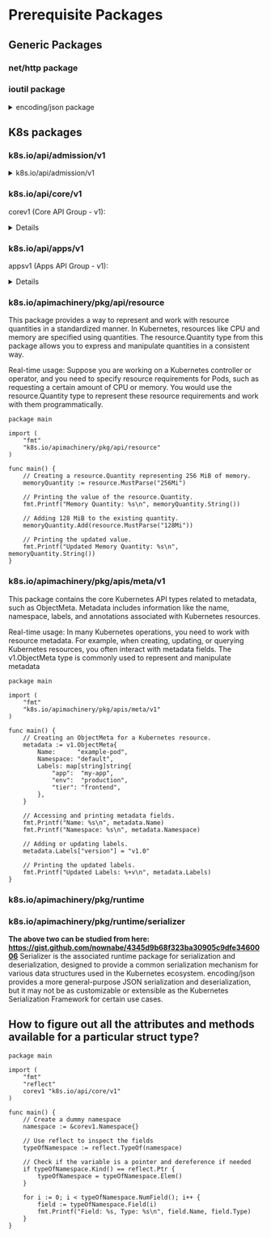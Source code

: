 # Prerequisite Packages 
## Generic Packages
### net/http package 
### ioutil package

<details>
  <summary>encoding/json package</summary>
  
 In Go, marshaling and unmarshaling refer to the process of converting Go data structures to and from JSON format. The encoding/json package in the standard library provides functions for these operations.
 #### JSON Marshaling (Struct to JSON):
 ```golang
package main

import (
	"encoding/json"
	"fmt"
)

// Define a sample struct
type Person struct {
	Name  string `json:"name"`
	Age   int    `json:"age"`
	City  string `json:"city"`
	Email string `json:"email,omitempty"` // "omitempty" option skips the field if it's empty
}

func main() {
	// Create an instance of the struct
	person := Person{
		Name:  "John Doe",
		Age:   30,
		City:  "New York",
		Email: "john@example.com",
	}

	// Marshal the struct to JSON
	jsonData, err := json.Marshal(person)
	if err != nil {
		fmt.Println("Error marshaling JSON:", err)
		return
	}

	// Print the JSON data
	fmt.Println("JSON representation:")
	fmt.Println(string(jsonData))
}
```
#### JSON Unmarshaling (JSON to Struct):

```golang
package main

import (
	"encoding/json"
	"fmt"
)

// Define a sample struct
type Person struct {
	Name  string `json:"name"`
	Age   int    `json:"age"`
	City  string `json:"city"`
	Email string `json:"email,omitempty"`
}

func main() {
	// JSON data as a byte slice
	jsonData := []byte(`{"name":"Alice","age":25,"city":"San Francisco","email":"alice@example.com"}`)

	// Create an instance of the struct
	var person Person

	// Unmarshal JSON data to the struct
	err := json.Unmarshal(jsonData, &person)
	if err != nil {
		fmt.Println("Error unmarshaling JSON:", err)
		return
	}

	// Print the struct
	fmt.Println("Unmarshaled struct:")
	fmt.Printf("%+v\n", person)
}
```  
</details>

## K8s packages
### k8s.io/api/admission/v1
<details>
	<summary>k8s.io/api/admission/v1</summary>
AdmissionReview describes an admission review request/response.

Reference:
- https://kubernetes.io/docs/reference/config-api/apiserver-admission.v1/#admission-k8s-io-v1-AdmissionRequest
- https://pkg.go.dev/k8s.io/api/admission/v1#AdmissionReview

```golang
package main

import (
	"encoding/json"
	"fmt"
	"net/http"
	"strings"

	admissionv1 "k8s.io/api/admission/v1"
	metav1 "k8s.io/apimachinery/pkg/apis/meta/v1"
)

func admissionHandler(w http.ResponseWriter, r *http.Request) {
	// Read the AdmissionReview request
	var admissionReview admissionv1.AdmissionReview
	if err := json.NewDecoder(r.Body).Decode(&admissionReview); err != nil {
		http.Error(w, fmt.Sprintf("Error decoding admission review request: %v", err), http.StatusBadRequest)
		return
	}

	// Process the AdmissionReview
	response := processAdmission(admissionReview)

	// Send the AdmissionReview response
	if err := json.NewEncoder(w).Encode(response); err != nil {
		http.Error(w, fmt.Sprintf("Error encoding admission review response: %v", err), http.StatusInternalServerError)
		return
	}
}

func processAdmission(review admissionv1.AdmissionReview) admissionv1.AdmissionReview {
	response := admissionv1.AdmissionReview{
		TypeMeta: metav1.TypeMeta{
			Kind:       "AdmissionReview",
			APIVersion: "admission.k8s.io/v1",
		},
		Response: &admissionv1.AdmissionResponse{
			UID: review.Request.UID,
		},
	}

	// Check if the admission request is for a Pod creation
	if review.Request.Kind.Kind == "Pod" && review.Request.Operation == admissionv1.Create {
		// Check if the Pod has the label "deny-pod: true"
		labels := review.Request.Object.GetObjectKind().(*metav1.ObjectMeta).GetLabels()
		if value, exists := labels["deny-pod"]; exists && strings.ToLower(value) == "true" {
			response.Response.Allowed = false
			response.Response.Result = &metav1.Status{
				Message: "Pod creation denied: deny-pod label set to true",
			}
		} else {
			response.Response.Allowed = true
		}
	} else {
		// Allow other admission requests
		response.Response.Allowed = true
	}

	return response
}

func main() {
	http.HandleFunc("/admission", admissionHandler)
	fmt.Println("Admission Controller listening on :8080...")
	http.ListenAndServe(":8080", nil)
}
```

#### How to test the above code

##### Step1: Prepare the AdmissionReview Request
```golang
// admission_review.json
{
  "apiVersion": "admission.k8s.io/v1",
  "kind": "AdmissionReview",
  "request": {
    "uid": "test-uid",
    "kind": {
      "kind": "Pod"
    },
    "operation": "CREATE",
    "object": {
      "metadata": {
        "labels": {
          "deny-pod": "true"
        }
      }
    }
  }
}
```
##### Send the AdmissionReview Request to the Server:
```bash
curl -X POST \
     --header "Content-Type: application/json" \
     --data @admission_review.json \
     http://localhost:8080/admission
```

##### Observe the Server Response:
```bash
{
  "apiVersion": "admission.k8s.io/v1",
  "kind": "AdmissionReview",
  "response": {
    "uid": "test-uid",
    "allowed": false,
    "status": {
      "message": "Pod creation denied: deny-pod label set to true"
    }
  }
}
```
</details>

### k8s.io/api/core/v1
corev1 (Core API Group - v1):

<details>
	
#### Pod:
Represents the smallest deployable units in the Kubernetes object model.

#### Service:
Exposes a set of pods as a network service.

#### Node:
Represents a worker node in the cluster.

#### Namespace:
Provides a way to divide cluster resources between multiple users.
</details>

### k8s.io/api/apps/v1
appsv1 (Apps API Group - v1):
<details> 

#### Deployment:
Provides declarative updates to applications.

#### StatefulSet:
Manages the deployment and scaling of a set of Pods.

#### DaemonSet:
Ensures that all nodes run a copy of a Pod.

#### ReplicaSet:
Maintains a stable set of replica Pods running at any given time.
</details>




### k8s.io/apimachinery/pkg/api/resource
This package provides a way to represent and work with resource quantities in a standardized manner. In Kubernetes, resources like CPU and memory are specified using quantities. 
The resource.Quantity type from this package allows you to express and manipulate quantities in a consistent way.

Real-time usage: Suppose you are working on a Kubernetes controller or operator, and you need to specify resource requirements for Pods, such as requesting a certain amount of CPU or memory. You would use the resource.Quantity type to represent these resource requirements and work with them programmatically.

```golang
package main

import (
	"fmt"
	"k8s.io/apimachinery/pkg/api/resource"
)

func main() {
	// Creating a resource.Quantity representing 256 MiB of memory.
	memoryQuantity := resource.MustParse("256Mi")

	// Printing the value of the resource.Quantity.
	fmt.Printf("Memory Quantity: %s\n", memoryQuantity.String())

	// Adding 128 MiB to the existing quantity.
	memoryQuantity.Add(resource.MustParse("128Mi"))

	// Printing the updated value.
	fmt.Printf("Updated Memory Quantity: %s\n", memoryQuantity.String())
}
```
### k8s.io/apimachinery/pkg/apis/meta/v1
This package contains the core Kubernetes API types related to metadata, such as ObjectMeta. 
Metadata includes information like the name, namespace, labels, and annotations associated with Kubernetes resources.

Real-time usage: In many Kubernetes operations, you need to work with resource metadata. 
For example, when creating, updating, or querying Kubernetes resources, you often interact with metadata fields. The v1.ObjectMeta type is commonly used to represent and manipulate metadata

```golang
package main

import (
	"fmt"
	"k8s.io/apimachinery/pkg/apis/meta/v1"
)

func main() {
	// Creating an ObjectMeta for a Kubernetes resource.
	metadata := v1.ObjectMeta{
		Name:      "example-pod",
		Namespace: "default",
		Labels: map[string]string{
			"app":  "my-app",
			"env":  "production",
			"tier": "frontend",
		},
	}

	// Accessing and printing metadata fields.
	fmt.Printf("Name: %s\n", metadata.Name)
	fmt.Printf("Namespace: %s\n", metadata.Namespace)

	// Adding or updating labels.
	metadata.Labels["version"] = "v1.0"

	// Printing the updated labels.
	fmt.Printf("Updated Labels: %+v\n", metadata.Labels)
}
```


### k8s.io/apimachinery/pkg/runtime
### k8s.io/apimachinery/pkg/runtime/serializer

**The above two can be studied from here: https://gist.github.com/nownabe/4345d9b68f323ba30905c9dfe3460006**
Serializer is the associated runtime package for serialization and deserialization, designed to provide a common serialization mechanism for various data structures used in the Kubernetes ecosystem.
encoding/json provides a more general-purpose JSON serialization and deserialization, but it may not be as customizable or extensible as the Kubernetes Serialization Framework for certain use cases.

## How to figure out all the attributes and methods available for a particular struct type?

```golang
package main

import (
	"fmt"
	"reflect"
	corev1 "k8s.io/api/core/v1"
)

func main() {
	// Create a dummy namespace
	namespace := &corev1.Namespace{}

	// Use reflect to inspect the fields
	typeOfNamespace := reflect.TypeOf(namespace)

	// Check if the variable is a pointer and dereference if needed
	if typeOfNamespace.Kind() == reflect.Ptr {
		typeOfNamespace = typeOfNamespace.Elem()
	}

	for i := 0; i < typeOfNamespace.NumField(); i++ {
		field := typeOfNamespace.Field(i)
		fmt.Printf("Field: %s, Type: %s\n", field.Name, field.Type)
	}
}
```


